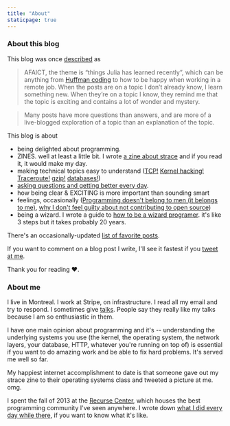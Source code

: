 ```yaml
---
title: "About"
staticpage: true
---
```


### About this blog

This blog was once [described](http://danluu.com/programming-blogs/) as

>AFAICT, the theme is “things Julia has learned recently”, which can be anything from [Huffman coding](http://jvns.ca/blog/2015/02/22/how-gzip-uses-huffman-coding/) to how to be happy when working in a remote job. When the posts are on a topic I don’t already know, I learn something new. When they’re on a topic I know, they remind me that the topic is exciting and contains a lot of wonder and mystery.

> Many posts have more questions than answers, and are more of a live-blogged exploration of a topic than an explanation of the topic.

This blog is about

* being delighted about programming.
* ZINES. well at least a little bit. I wrote [a zine about strace](http://jvns.ca/blog/2015/04/14/strace-zine/) and if you read it, it would make my day.
* making technical topics easy to understand ([TCP!](http://jvns.ca/blog/2015/11/21/why-you-should-understand-a-little-about-tcp/) [Kernel hacking!](http://jvns.ca/blog/2014/01/04/4-paths-to-being-a-kernel-hacker/) [Traceroute!](http://jvns.ca/blog/2013/10/31/day-20-scapy-and-traceroute/) [gzip!](http://jvns.ca/blog/2013/10/24/day-16-gzip-plus-poetry-equals-awesome/) [databases!](http://jvns.ca/blog/2014/09/27/how-does-sqlite-work-part-1-pages/))
* [asking questions and getting better every day](http://jvns.ca/blog/2014/06/13/asking-questions-is-a-superpower/).
* how being clear & EXCITING is more important than sounding smart
* feelings, occasionally ([Programming doesn't belong to men (it belongs to me)](http://jvns.ca/blog/2014/12/28/programming-doesnt-belong-to-men-it-belongs-to-me/), [why I don't feel guilty about not contributing to open source](http://jvns.ca/blog/2014/04/26/i-dont-feel-guilty-about-not-contributing-to-open-source/))
* being a wizard. I wrote a guide to [how to be a wizard programer](https://twitter.com/b0rk/status/638365065926811648). it's like 3 steps but it takes probably 20 years.

There's an occasionally-updated [list of favorite posts](http://jvns.ca/blog/categories/favorite/).

If you want to comment on a blog post I write, I'll see it fastest if you [tweet at me](https://twitter.com/b0rk).

Thank you for reading ❤.

### About me

I live in Montreal. I work at Stripe, on infrastructure. I read all my email and try to respond. I sometimes give [talks](http://jvns.ca/talks). People say they really like my talks because I am so enthusiastic in them.

I have one main opinion about programming and it's -- understanding the underlying systems you use (the kernel, the operating system, the network layers, your database, HTTP, whatever you're running on top of) is essential if you want to do amazing work and be able to fix hard problems. It's served me well so far.

My happiest internet accomplishment to date is that someone gave out my strace zine to their operating systems class and tweeted a picture at me. omg.

I spent the fall of 2013 at the [Recurse Center](http://recurse.com), which
houses the best programming community I've seen anywhere. I wrote down [what I
did every day while there](http://jvns.ca/blog/categories/hackerschool/), if you want to know what it's like.
